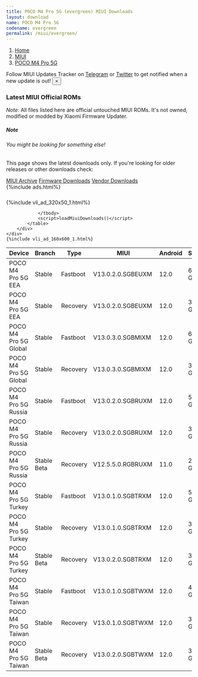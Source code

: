 ```yaml
---
title: POCO M4 Pro 5G (evergreen) MIUI Downloads
layout: download
name: POCO M4 Pro 5G
codename: evergreen
permalink: /miui/evergreen/
---
```

<nav aria-label="breadcrumb">
    <ol class="breadcrumb">
        <li class="breadcrumb-item"><a href="/">Home</a></li>
        <li class="breadcrumb-item"><a href="/miui/">MIUI</a></li>
        <li class="breadcrumb-item active" aria-current="page"><a href="/miui/evergreen/">POCO M4 Pro 5G</a></li>
    </ol>
</nav>
<div class="alert alert-primary alert-dismissible fade show" role="alert">
    Follow MIUI Updates Tracker on <a href="https://t.me/MIUIUpdatesTracker" class="alert-link">Telegram</a>
     or <a href="https://twitter.com/MiFwUpdater" class="alert-link">Twitter</a> to get notified when a new update is out!
    <button type="button" class="close" data-dismiss="alert" aria-label="Close">
        <span aria-hidden="true">&times;</span>
    </button>
</div>

### Latest MIUI Official ROMs
*Note*: All files listed here are official untouched MIUI ROMs. It's not owned, modified or modded by Xiaomi Firmware Updater.
<div class="card">
  <div class="card-body">
    <h5 class="card-title">Note</h5>
    <h6 class="card-subtitle mb-2 text-muted">You might be looking for something else!</h6>
    <p class="card-text">This page shows the latest downloads only.
     If you're looking for older releases or other downloads check:</p>
    <a href="/archive/miui/evergreen/" class="card-link">MIUI Archive</a>
    <a href="/firmware/evergreen/" class="card-link">Firmware Downloads</a>
    <a href="/vendor/evergreen/" class="card-link">Vendor Downloads</a>
  </div>
</div>
{%include ads.html%}
<div class="row justify-content-center">
    <div class="col-10">
        <div class="table-responsive-md" style="margin-top: 25px;">
            {%include vli_ad_320x50_1.html%}
            <table id="miui" class="display dt-responsive nowrap compact table table-striped table-hover table-sm">
                <thead class="thead-dark">
                    <tr>
                        <th data-ref="device">Device</th>
                        <th data-ref="branch">Branch</th>
                        <th data-ref="type">Type</th>
                        <th data-ref="miui">MIUI</th>
                        <th data-ref="android">Android</th>
                        <th data-ref="size">Size</th>
                        <th data-ref="size">Date</th>
                        <th data-ref="link">Link</th>
                    </tr>
                </thead>
                <tbody>
                <tr><td>POCO M4 Pro 5G EEA</td><td>Stable</td><td>Fastboot</td><td>V13.0.2.0.SGBEUXM</td><td>12.0</td><td>6.3 GB</td><td>2022-10-10</td><td><a href="/miui/evergreen/stable/V13.0.2.0.SGBEUXM/">Download</a></td></tr>
<tr><td>POCO M4 Pro 5G EEA</td><td>Stable</td><td>Recovery</td><td>V13.0.2.0.SGBEUXM</td><td>12.0</td><td>3.2 GB</td><td>2022-10-17</td><td><a href="/miui/evergreen/stable/V13.0.2.0.SGBEUXM/">Download</a></td></tr>
<tr><td>POCO M4 Pro 5G Global</td><td>Stable</td><td>Fastboot</td><td>V13.0.3.0.SGBMIXM</td><td>12.0</td><td>6.3 GB</td><td>2022-09-09</td><td><a href="/miui/evergreen/stable/V13.0.3.0.SGBMIXM/">Download</a></td></tr>
<tr><td>POCO M4 Pro 5G Global</td><td>Stable</td><td>Recovery</td><td>V13.0.3.0.SGBMIXM</td><td>12.0</td><td>3.2 GB</td><td>2022-09-19</td><td><a href="/miui/evergreen/stable/V13.0.3.0.SGBMIXM/">Download</a></td></tr>
<tr><td>POCO M4 Pro 5G Russia</td><td>Stable</td><td>Fastboot</td><td>V13.0.2.0.SGBRUXM</td><td>12.0</td><td>5.7 GB</td><td>2022-09-19</td><td><a href="/miui/evergreen/stable/V13.0.2.0.SGBRUXM/">Download</a></td></tr>
<tr><td>POCO M4 Pro 5G Russia</td><td>Stable</td><td>Recovery</td><td>V13.0.2.0.SGBRUXM</td><td>12.0</td><td>3.2 GB</td><td>2022-09-23</td><td><a href="/miui/evergreen/stable/V13.0.2.0.SGBRUXM/">Download</a></td></tr>
<tr><td>POCO M4 Pro 5G Russia</td><td>Stable Beta</td><td>Recovery</td><td>V12.5.5.0.RGBRUXM</td><td>11.0</td><td>2.7 GB</td><td>2022-04-06</td><td><a href="/miui/evergreen/stable beta/V12.5.5.0.RGBRUXM/">Download</a></td></tr>
<tr><td>POCO M4 Pro 5G Turkey</td><td>Stable</td><td>Fastboot</td><td>V13.0.1.0.SGBTRXM</td><td>12.0</td><td>5.3 GB</td><td>2022-07-04</td><td><a href="/miui/evergreen/stable/V13.0.1.0.SGBTRXM/">Download</a></td></tr>
<tr><td>POCO M4 Pro 5G Turkey</td><td>Stable</td><td>Recovery</td><td>V13.0.1.0.SGBTRXM</td><td>12.0</td><td>3.1 GB</td><td>2022-07-14</td><td><a href="/miui/evergreen/stable/V13.0.1.0.SGBTRXM/">Download</a></td></tr>
<tr><td>POCO M4 Pro 5G Turkey</td><td>Stable Beta</td><td>Recovery</td><td>V13.0.2.0.SGBTRXM</td><td>12.0</td><td>3.2 GB</td><td>2022-10-27</td><td><a href="/miui/evergreen/stable beta/V13.0.2.0.SGBTRXM/">Download</a></td></tr>
<tr><td>POCO M4 Pro 5G Taiwan</td><td>Stable</td><td>Fastboot</td><td>V13.0.1.0.SGBTWXM</td><td>12.0</td><td>4.9 GB</td><td>2022-07-04</td><td><a href="/miui/evergreen/stable/V13.0.1.0.SGBTWXM/">Download</a></td></tr>
<tr><td>POCO M4 Pro 5G Taiwan</td><td>Stable</td><td>Recovery</td><td>V13.0.1.0.SGBTWXM</td><td>12.0</td><td>3.1 GB</td><td>2022-07-15</td><td><a href="/miui/evergreen/stable/V13.0.1.0.SGBTWXM/">Download</a></td></tr>
<tr><td>POCO M4 Pro 5G Taiwan</td><td>Stable Beta</td><td>Recovery</td><td>V13.0.2.0.SGBTWXM</td><td>12.0</td><td>3.1 GB</td><td>2022-10-27</td><td><a href="/miui/evergreen/stable beta/V13.0.2.0.SGBTWXM/">Download</a></td></tr>

                </tbody>
                <script>loadMiuiDownloads()</script>
            </table>
        </div>
    </div>
    {%include vli_ad_160x600_1.html%}
</div>
